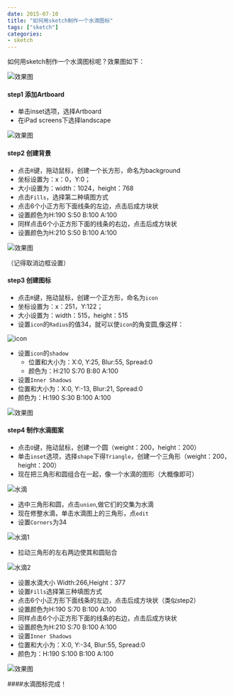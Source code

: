 ```yaml
---
date: 2015-07-10
title: "如何用sketch制作一个水滴图标"
tags: ["sketch"]
categories:
- sketch
---
```


如何用sketch制作一个水滴图标呢？效果图如下：

![效果图](http://7xjufd.dl1.z0.glb.clouddn.com/1-1.png-content4blog)

#### step1 添加Artboard

* 单击inset选项，选择Artboard
* 在iPad screens下选择landscape

![效果图](http://7xjufd.dl1.z0.glb.clouddn.com/1-2.png-content4blog)

#### step2 创建背景
* 点击`R`键，拖动鼠标，创建一个长方形，命名为background
 * 坐标设置为：x：0，Y:0；
 * 大小设置为：width：1024，height：768  
* 点击`Fills`，选择第二种填图方式
 * 点击6个小正方形下面线条的左边，点击后成方块状
 * 设置颜色为H:190 S:50 B:100 A:100
 * 同样点击6个小正方形下面的线条的右边，点击后成方块状
 * 设置颜色为H:210 S:50 B:100 A:100


![效果图](http://7xjufd.dl1.z0.glb.clouddn.com/1-3.png-content4blog)

（记得取消边框设置）

#### step3 创建图标
* 点击`R`键，拖动鼠标，创建一个正方形，命名为`icon`
 * 坐标设置为：x：251，Y:122；
 * 大小设置为：width：515，height：515
* 设置`icon`的`Radius`的值34，就可以使`icon`的角变圆,像这样：

![icon](http://7xjufd.dl1.z0.glb.clouddn.com/1-4.png-content4blog)

* 设置`icon`的`shadow`
  * 位置和大小为：X:0, Y:25, Blur:55, Spread:0
  * 颜色为：H:210 S:70 B:80 A:100
* 设置`Inner Shadows`
 * 位置和大小为：X:0, Y:-13, Blur:21, Spread:0
 * 颜色为：H:190 S:30 B:100 A:100

![效果图](http://7xjufd.dl1.z0.glb.clouddn.com/1-5.png-content4blog)

#### step4 制作水滴图案
* 点击`O`键，拖动鼠标，创建一个圆（weight：200，height：200）
* 单击`inset`选项，选择`shape`下得`Triangle`，创建一个三角形（weight：200，height：200）
* 现在把三角形和圆组合在一起，像一个水滴的图形（大概像即可）

![水滴](http://7xjufd.dl1.z0.glb.clouddn.com/1-6.png-content4blog)

* 选中三角形和圆，点击`union`,做它们的交集为水滴
* 现在修整水滴，单击水滴图上的三角形，点`edit`
 * 设置`Corners`为34

![水滴1](http://7xjufd.dl1.z0.glb.clouddn.com/1-7.png-content4blog)

 * 拉动三角形的左右两边使其和圆贴合

![水滴2](http://7xjufd.dl1.z0.glb.clouddn.com/1-8.png-content4blog)

 * 设置水滴大小 Width:266,Height：377
* 设置`Fills`选择第三种填图方式
 * 点击6个小正方形下面线条的左边，点击后成方块状（类似step2）
 * 设置颜色为H:190 S:70 B:100 A:100
 * 同样点击6个小正方形下面的线条的右边，点击后成方块状
 * 设置颜色为H:210 S:70 B:100 A:100
* 设置`Inner Shadows`
 * 位置和大小为：X:0, Y:-34, Blur:55, Spread:0
 * 颜色为：H:190 S:100 B:100 A:100

![效果图](http://7xjufd.dl1.z0.glb.clouddn.com/1-9.png-content4blog)

####水滴图标完成！
